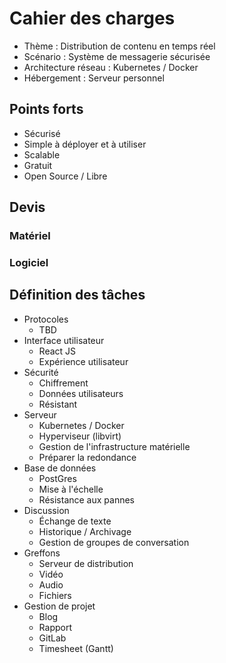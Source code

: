 # Cahier des charges

 * Thème : Distribution de contenu en temps réel
 * Scénario : Système de messagerie sécurisée
 * Architecture réseau : Kubernetes / Docker
 * Hébergement : Serveur personnel

## Points forts

 * Sécurisé
 * Simple à déployer et à utiliser
 * Scalable
 * Gratuit
 * Open Source / Libre

## Devis

### Matériel

### Logiciel

## Définition des tâches

 * Protocoles
   * TBD
 * Interface utilisateur
   * React JS
   * Expérience utilisateur
 * Sécurité
   * Chiffrement
   * Données utilisateurs
   * Résistant
 * Serveur
   * Kubernetes / Docker
   * Hyperviseur (libvirt)
   * Gestion de l'infrastructure matérielle
   * Préparer la redondance
 * Base de données
   * PostGres
   * Mise à l'échelle
   * Résistance aux pannes
 * Discussion
   * Échange de texte
   * Historique / Archivage
   * Gestion de groupes de conversation
 * Greffons
   * Serveur de distribution
   * Vidéo
   * Audio
   * Fichiers
 * Gestion de projet
   * Blog
   * Rapport
   * GitLab
   * Timesheet (Gantt)

